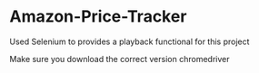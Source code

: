 # Amazon-Price-Tracker
 
 Used Selenium to provides a playback  functional for this project
 
 Make sure you download the correct version chromedriver
